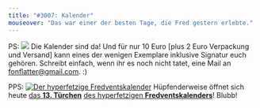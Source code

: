 ```yaml
---
title: "#3007: Kalender"
mouseover: "Das war einer der besten Tage, die Fred gestern erlebte."
---
```



PS:
<a href="http://www.fonflatter.de/bilder/kalenderpaket14.jpg"><img src="http://www.fonflatter.de/bilder/kalenderpaket14s.jpg"></a>
Die Kalender sind da! Und für nur 10 Euro [plus 2 Euro Verpackung und Versand] kann eines der wenigen Exemplare inklusive Signatur euch gehören. 
Schreibt einfach, wenn ihr es noch nicht tatet, eine Mail an fonflatter@gmail.com.
:)

PPS:
<a href="http://www.fonflatter.de/der-fetzige-fredventskalender-2013"><img title="Der hyperfetzige Fredventskalender" src="http://www.fonflatter.de/adv12/fredventskalender_banner.png"></a>
Hüpfenderweise öffnet sich heute <a href="http://www.fonflatter.de/2013/12/13/das-13-tuerchen" title="Das 13. Türchen">das <strong>13. Türchen</strong></a> <a href="http://www.fonflatter.de/der-fetzige-fredventskalender-2013" title="Der hyperfetzige Fredventskalender 2013">des hyperfetzigen <strong>Fredventskalenders</strong></a>!
Blubb!

